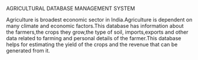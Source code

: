 AGRICULTURAL DATABASE MANAGEMENT SYSTEM

Agriculture is broadest economic sector in India.Agriculture is dependent on many climate and economic factors.This database has information about the farmers,the crops they grow,the type of soil, imports,exports and other data related to farming and personal details of the farmer.This database helps for estimating the yield of the crops and the revenue that can be generated from it.


